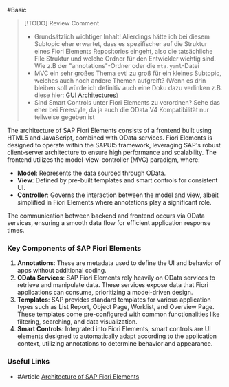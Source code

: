 #Basic 

> [!TODO] Review Comment
> - Grundsätzlich wichtiger Inhalt! Allerdings hätte ich bei diesem Subtopic eher erwartet, dass es spezifischer auf die Struktur eines Fiori Elements Repositories eingeht, also die tatsächliche File Struktur und welche Ordner für den Entwickler wichtig sind. Wie z.B der "annotations"-Ordner oder die `mta.yaml`-Datei
> - MVC ein sehr großes Thema evtl zu groß für ein kleines Subtopic, welches auch noch andere Themen aufgreift? (Wenn es drin bleiben soll würde ich definitiv auch eine Doku dazu verlinken z.B. diese hier: [GUI Architectures](https://martinfowler.com/eaaDev/uiArchs.html#ModelViewController))
> - Sind Smart Controls unter Fiori Elements zu verordnen? Sehe das eher bei Freestyle, da ja auch die OData V4 Kompatibilität nur teilweise gegeben ist

The architecture of SAP Fiori Elements consists of a frontend built using HTML5 and JavaScript, combined with OData services. Fiori Elements is designed to operate within the SAPUI5 framework, leveraging SAP's robust client-server architecture to ensure high performance and scalability.
The frontend utilizes the model-view-controller (MVC) paradigm, where:
- **Model**: Represents the data sourced through OData.
- **View**: Defined by pre-built templates and smart controls for consistent UI.
- **Controller**: Governs the interaction between the model and view, albeit simplified in Fiori Elements where annotations play a significant role.

The communication between backend and frontend occurs via OData services, ensuring a smooth data flow for efficient application response times.
### Key Components of SAP Fiori Elements
1. **Annotations**: These are metadata used to define the UI and behavior of apps without additional coding.
2. **OData Services**: SAP Fiori Elements rely heavily on OData services to retrieve and manipulate data. These services expose data that Fiori applications can consume, prioritizing a model-driven design.
3. **Templates**: SAP provides standard templates for various application types such as List Report, Object Page, Worklist, and Overview Page. These templates come pre-configured with common functionalities like filtering, searching, and data visualization.
4. **Smart Controls**: Integrated into Fiori Elements, smart controls are UI elements designed to automatically adapt according to the application context, utilizing annotations to determine behavior and appearance.
### Useful Links
- #Article [Architecture of SAP Fiori Elements](https://learning.sap.com/learning-journeys/develop-sapui5-applications/explaining-the-architecture-of-fiori-elements_e89bd7ac-24e6-4b46-a84e-8011c612a37e)
